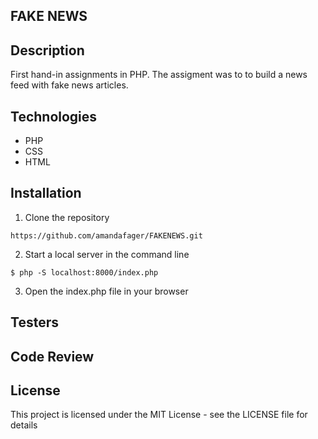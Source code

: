 
FAKE NEWS
---

## Description 
    
First hand-in assignments in PHP. The assigment was to to build a news feed with fake news articles.

    
    
## Technologies

* PHP
* CSS
* HTML


## Installation

1. Clone the repository 

```https://github.com/amandafager/FAKENEWS.git```

2. Start a local server in the command line

```$ php -S localhost:8000/index.php```

3. Open the index.php file in your browser


## Testers


## Code Review


## License
This project is licensed under the MIT License - see the LICENSE file for details
    
